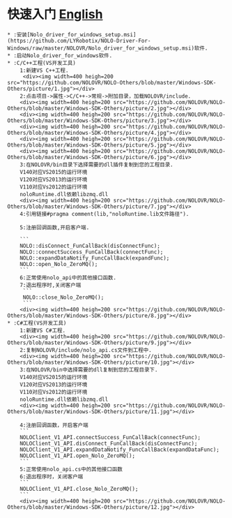 
# 快速入门  [English]()  
    * :安装[Nolo_driver_for_windows_setup.msi](https://github.com/LYRobotix/NOLO-Driver-For-Windows/raw/master/NOLOVR/Nolo_driver_for_windows_setup.msi)软件.
    * :启动Nolo_driver_for_windows软件.  
    * :C/C++工程(VS开发工具)  
        1:新建VS C++工程.  
         <div><img width=400 heigh=200 src="https://github.com/NOLOVR/NOLO-Others/blob/master/Windows-SDK-Others/picture/1.jpg"></div>
        2:点击项目->属性->C/C++->常规->附加目录，加载NOLOVR/include. 
        <div><img width=400 heigh=200 src="https://github.com/NOLOVR/NOLO-Others/blob/master/Windows-SDK-Others/picture/2.jpg"></div> 
        <div><img width=400 heigh=200 src="https://github.com/NOLOVR/NOLO-Others/blob/master/Windows-SDK-Others/picture/3.jpg"></div> 
        <div><img width=400 heigh=200 src="https://github.com/NOLOVR/NOLO-Others/blob/master/Windows-SDK-Others/picture/4.jpg"></div> 
        <div><img width=400 heigh=200 src="https://github.com/NOLOVR/NOLO-Others/blob/master/Windows-SDK-Others/picture/5.jpg"></div>  
        <div><img width=400 heigh=200 src="https://github.com/NOLOVR/NOLO-Others/blob/master/Windows-SDK-Others/picture/6.jpg"></div>
        3:在NOLOVR/bin目录下选择需要的dll插件复制到您的工程目录.   
        V140对应VS2015的运行环境  
        V120对应VS2013的运行环境  
        V110对应Vs2012的运行环境  
        noloRuntime.dll依赖libzmq.dll   
        <div><img width=400 heigh=200 src="https://github.com/NOLOVR/NOLO-Others/blob/master/Windows-SDK-Others/picture/7.jpg"></div>
        4:引用链接#pragma comment(lib,"noloRuntime.lib文件路径").  

        5:注册回调函数,开启客户端.  
        
        ```
        NOLO::disConnect_FunCallBack(disConnectFunc);  
        NOLO::connectSuccess_FunCallBack(connectFunc);  
        NOLO::expandDataNotify_FuncCallBack(expandFunc);  
        NOLO::open_Nolo_ZeroMQ();  
        ```  
        6:正常使用nolo_api中的其他接口函数.  
        7:退出程序时,关闭客户端  
         ```
         NOLO::close_Nolo_ZeroMQ();
         ```  
        <div><img width=400 heigh=200 src="https://github.com/NOLOVR/NOLO-Others/blob/master/Windows-SDK-Others/picture/8.jpg"></div>
    * :C#工程(VS开发工具)  
        1:新建VS C#工程.  
        <div><img width=400 heigh=200 src="https://github.com/NOLOVR/NOLO-Others/blob/master/Windows-SDK-Others/picture/9.jpg"></div>
        2:复制NOLOVR/include/nolo_api.cs文件到工程中.  
        <div><img width=400 heigh=200 src="https://github.com/NOLOVR/NOLO-Others/blob/master/Windows-SDK-Others/picture/10.jpg"></div>
        3:在NOLOVR/bin中选择需要的dll复制到您的工程目录下.  
        V140对应VS2015的运行环境  
        V120对应VS2013的运行环境  
        V110对应Vs2012的运行环境  
        noloRuntime.dll依赖libzmq.dll   
        <div><img width=400 heigh=200 src="https://github.com/NOLOVR/NOLO-Others/blob/master/Windows-SDK-Others/picture/11.jpg"></div>

        4:注册回调函数，开启客户端  
        ```
        NOLOClient_V1_API.connectSuccess_FunCallBack(connectFunc);
        NOLOClient_V1_API.disConnect_FunCallBack(disConnectFunc);
        NOLOClient_V1_API.expandDataNotify_FuncCallBack(expandDataFunc);
        NOLOClient_V1_API.open_Nolo_ZeroMQ();
        ```
        5:正常使用nolo_api.cs中的其他接口函数  
        6:退出程序时，关闭客户端  
        ```
        NOLOClient_V1_API.close_Nolo_ZeroMQ();
        ```  
        <div><img width=400 heigh=200 src="https://github.com/NOLOVR/NOLO-Others/blob/master/Windows-SDK-Others/picture/12.jpg"></div>

#
 
  
